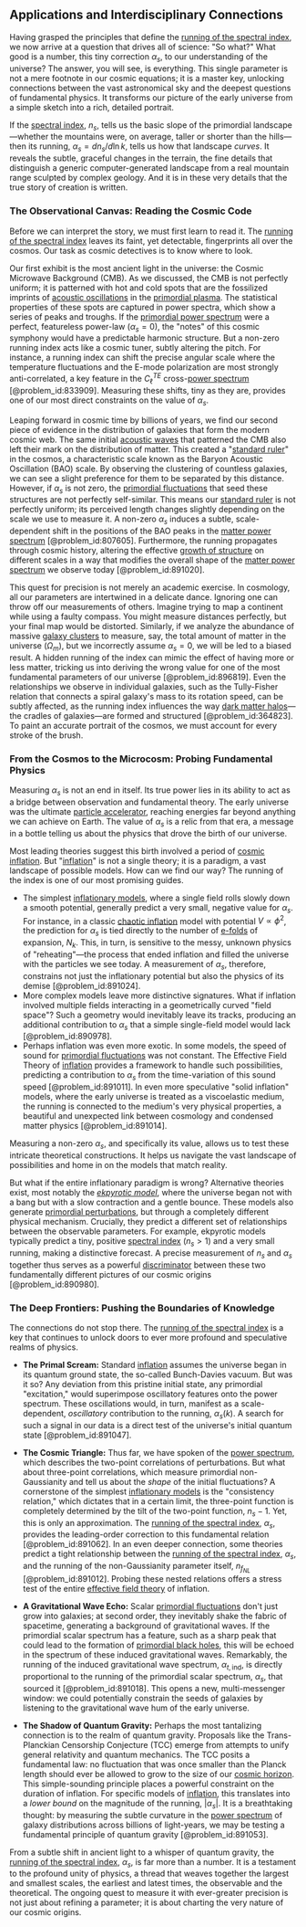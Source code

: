 ## Applications and Interdisciplinary Connections

Having grasped the principles that define the [running of the spectral index](@article_id:161112), we now arrive at a question that drives all of science: "So what?" What good is a number, this tiny correction $\alpha_s$, to our understanding of the universe? The answer, you will see, is everything. This single parameter is not a mere footnote in our cosmic equations; it is a master key, unlocking connections between the vast astronomical sky and the deepest questions of fundamental physics. It transforms our picture of the early universe from a simple sketch into a rich, detailed portrait.

If the [spectral index](@article_id:158678), $n_s$, tells us the basic slope of the primordial landscape—whether the mountains were, on average, taller or shorter than the hills—then its running, $\alpha_s = dn_s/d\ln k$, tells us how that landscape *curves*. It reveals the subtle, graceful changes in the terrain, the fine details that distinguish a generic computer-generated landscape from a real mountain range sculpted by complex geology. And it is in these very details that the true story of creation is written.

### The Observational Canvas: Reading the Cosmic Code

Before we can interpret the story, we must first learn to read it. The [running of the spectral index](@article_id:161112) leaves its faint, yet detectable, fingerprints all over the cosmos. Our task as cosmic detectives is to know where to look.

Our first exhibit is the most ancient light in the universe: the Cosmic Microwave Background (CMB). As we discussed, the CMB is not perfectly uniform; it is patterned with hot and cold spots that are the fossilized imprints of [acoustic oscillations](@article_id:160660) in the [primordial plasma](@article_id:161257). The statistical properties of these spots are captured in power spectra, which show a series of peaks and troughs. If the [primordial power spectrum](@article_id:158846) were a perfect, featureless power-law ($\alpha_s=0$), the "notes" of this cosmic symphony would have a predictable harmonic structure. But a non-zero running index acts like a cosmic tuner, subtly altering the pitch. For instance, a running index can shift the precise angular scale where the temperature fluctuations and the E-mode polarization are most strongly anti-correlated, a key feature in the $C_\ell^{TE}$ cross-[power spectrum](@article_id:159502) [@problem_id:833909]. Measuring these shifts, tiny as they are, provides one of our most direct constraints on the value of $\alpha_s$.

Leaping forward in cosmic time by billions of years, we find our second piece of evidence in the distribution of galaxies that form the modern cosmic web. The same initial [acoustic waves](@article_id:173733) that patterned the CMB also left their mark on the distribution of matter. This created a "[standard ruler](@article_id:157361)" in the cosmos, a characteristic scale known as the Baryon Acoustic Oscillation (BAO) scale. By observing the clustering of countless galaxies, we can see a slight preference for them to be separated by this distance. However, if $\alpha_s$ is not zero, the [primordial fluctuations](@article_id:157972) that seed these structures are not perfectly self-similar. This means our [standard ruler](@article_id:157361) is not perfectly uniform; its perceived length changes slightly depending on the scale we use to measure it. A non-zero $\alpha_s$ induces a subtle, scale-dependent shift in the positions of the BAO peaks in the [matter power spectrum](@article_id:160913) [@problem_id:807605]. Furthermore, the running propagates through cosmic history, altering the effective [growth of structure](@article_id:158033) on different scales in a way that modifies the overall shape of the [matter power spectrum](@article_id:160913) we observe today [@problem_id:891020].

This quest for precision is not merely an academic exercise. In cosmology, all our parameters are intertwined in a delicate dance. Ignoring one can throw off our measurements of others. Imagine trying to map a continent while using a faulty compass. You might measure distances perfectly, but your final map would be distorted. Similarly, if we analyze the abundance of massive [galaxy clusters](@article_id:160425) to measure, say, the total amount of matter in the universe ($\Omega_m$), but we incorrectly assume $\alpha_s=0$, we will be led to a biased result. A hidden running of the index can mimic the effect of having more or less matter, tricking us into deriving the wrong value for one of the most fundamental parameters of our universe [@problem_id:896819]. Even the relationships we observe in individual galaxies, such as the Tully-Fisher relation that connects a spiral galaxy's mass to its rotation speed, can be subtly affected, as the running index influences the way [dark matter halos](@article_id:147029)—the cradles of galaxies—are formed and structured [@problem_id:364823]. To paint an accurate portrait of the cosmos, we must account for every stroke of the brush.

### From the Cosmos to the Microcosm: Probing Fundamental Physics

Measuring $\alpha_s$ is not an end in itself. Its true power lies in its ability to act as a bridge between observation and fundamental theory. The early universe was the ultimate [particle accelerator](@article_id:269213), reaching energies far beyond anything we can achieve on Earth. The value of $\alpha_s$ is a relic from that era, a message in a bottle telling us about the physics that drove the birth of our universe.

Most leading theories suggest this birth involved a period of [cosmic inflation](@article_id:156104). But "[inflation](@article_id:160710)" is not a single theory; it is a paradigm, a vast landscape of possible models. How can we find our way? The running of the index is one of our most promising guides.
- The simplest [inflationary models](@article_id:160872), where a single field rolls slowly down a smooth potential, generally predict a very small, negative value for $\alpha_s$. For instance, in a classic [chaotic inflation](@article_id:159871) model with potential $V \propto \phi^2$, the prediction for $\alpha_s$ is tied directly to the number of [e-folds](@article_id:157982) of expansion, $N_k$. This, in turn, is sensitive to the messy, unknown physics of "reheating"—the process that ended inflation and filled the universe with the particles we see today. A measurement of $\alpha_s$, therefore, constrains not just the inflationary potential but also the physics of its demise [@problem_id:891024].
- More complex models leave more distinctive signatures. What if inflation involved multiple fields interacting in a geometrically curved "field space"? Such a geometry would inevitably leave its tracks, producing an additional contribution to $\alpha_s$ that a simple single-field model would lack [@problem_id:890978].
- Perhaps inflation was even more exotic. In some models, the speed of sound for [primordial fluctuations](@article_id:157972) was not constant. The Effective Field Theory of [inflation](@article_id:160710) provides a framework to handle such possibilities, predicting a contribution to $\alpha_s$ from the time-variation of this sound speed [@problem_id:891011]. In even more speculative "solid inflation" models, where the early universe is treated as a viscoelastic medium, the running is connected to the medium's very physical properties, a beautiful and unexpected link between cosmology and condensed matter physics [@problem_id:891014].

Measuring a non-zero $\alpha_s$, and specifically its value, allows us to test these intricate theoretical constructions. It helps us navigate the vast landscape of possibilities and home in on the models that match reality.

But what if the entire inflationary paradigm is wrong? Alternative theories exist, most notably the *[ekpyrotic model](@article_id:158278)*, where the universe began not with a bang but with a slow contraction and a gentle bounce. These models also generate [primordial perturbations](@article_id:159559), but through a completely different physical mechanism. Crucially, they predict a different set of relationships between the observable parameters. For example, ekpyrotic models typically predict a tiny, positive [spectral index](@article_id:158678) ($n_s > 1$) and a very small running, making a distinctive forecast. A precise measurement of $n_s$ and $\alpha_s$ together thus serves as a powerful [discriminator](@article_id:635785) between these two fundamentally different pictures of our cosmic origins [@problem_id:890980].

### The Deep Frontiers: Pushing the Boundaries of Knowledge

The connections do not stop there. The [running of the spectral index](@article_id:161112) is a key that continues to unlock doors to ever more profound and speculative realms of physics.

- **The Primal Scream:** Standard [inflation](@article_id:160710) assumes the universe began in its quantum ground state, the so-called Bunch-Davies vacuum. But was it so? Any deviation from this pristine initial state, any primordial "excitation," would superimpose oscillatory features onto the power spectrum. These oscillations would, in turn, manifest as a scale-dependent, *oscillatory* contribution to the running, $\alpha_s(k)$. A search for such a signal in our data is a direct test of the universe's initial quantum state [@problem_id:891047].

- **The Cosmic Triangle:** Thus far, we have spoken of the [power spectrum](@article_id:159502), which describes the two-point correlations of perturbations. But what about three-point correlations, which measure primordial non-Gaussianity and tell us about the *shape* of the initial fluctuations? A cornerstone of the simplest [inflationary models](@article_id:160872) is the "consistency relation," which dictates that in a certain limit, the three-point function is completely determined by the tilt of the two-point function, $n_s-1$. Yet, this is only an approximation. The [running of the spectral index](@article_id:161112), $\alpha_s$, provides the leading-order correction to this fundamental relation [@problem_id:891062]. In an even deeper connection, some theories predict a tight relationship between the [running of the spectral index](@article_id:161112), $\alpha_s$, and the running of the non-Gaussianity parameter itself, $n_{f_{NL}}$ [@problem_id:891012]. Probing these nested relations offers a stress test of the entire [effective field theory](@article_id:144834) of inflation.

- **A Gravitational Wave Echo:** Scalar [primordial fluctuations](@article_id:157972) don't just grow into galaxies; at second order, they inevitably shake the fabric of spacetime, generating a background of gravitational waves. If the primordial scalar spectrum has a feature, such as a sharp peak that could lead to the formation of [primordial black holes](@article_id:155067), this will be echoed in the spectrum of these induced gravitational waves. Remarkably, the running of the induced gravitational wave spectrum, $\alpha_{t,\text{ind}}$, is directly proportional to the running of the primordial scalar spectrum, $\alpha_s$, that sourced it [@problem_id:891018]. This opens a new, multi-messenger window: we could potentially constrain the seeds of galaxies by listening to the gravitational wave hum of the early universe.

- **The Shadow of Quantum Gravity:** Perhaps the most tantalizing connection is to the realm of quantum gravity. Proposals like the Trans-Planckian Censorship Conjecture (TCC) emerge from attempts to unify general relativity and quantum mechanics. The TCC posits a fundamental law: no fluctuation that was once smaller than the Planck length should ever be allowed to grow to the size of our [cosmic horizon](@article_id:157215). This simple-sounding principle places a powerful constraint on the duration of inflation. For specific models of [inflation](@article_id:160710), this translates into a *lower bound* on the magnitude of the running, $|\alpha_s|$. It is a breathtaking thought: by measuring the subtle curvature in the [power spectrum](@article_id:159502) of galaxy distributions across billions of light-years, we may be testing a fundamental principle of quantum gravity [@problem_id:891053].

From a subtle shift in ancient light to a whisper of quantum gravity, the [running of the spectral index](@article_id:161112), $\alpha_s$, is far more than a number. It is a testament to the profound unity of physics, a thread that weaves together the largest and smallest scales, the earliest and latest times, the observable and the theoretical. The ongoing quest to measure it with ever-greater precision is not just about refining a parameter; it is about charting the very nature of our cosmic origins.